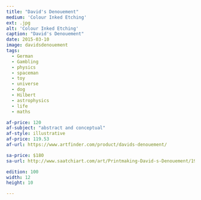 ```yaml
---
title: "David's Denouement"
medium: 'Colour Inked Etching'
ext: .jpg
alt: 'Colour Inked Etching'
caption: "David's Denouement"
date: 2015-03-10
image: davidsdenouement
tags:
  - German
  - Gambling
  - physics
  - spaceman
  - toy
  - universe
  - dog
  - Hilbert
  - astrophysics
  - life
  - maths

af-price: 120
af-subject: "abstract and conceptual"
af-style: illustrative
af-price: 119.53
af-url: https://www.artfinder.com/product/davids-denouement/

sa-price: $180
sa-url: http://www.saatchiart.com/art/Printmaking-David-s-Denouement/19454/2379802/view

edition: 100
width: 12
height: 10

---
```

